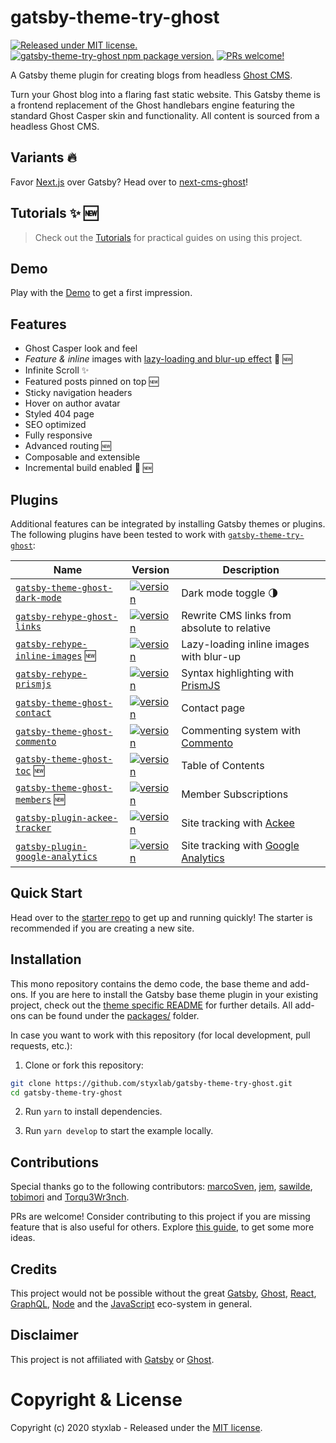# gatsby-theme-try-ghost

[![Released under MIT license.](https://badgen.net/github/license/micromatch/micromatch)](https://github.com/styxlab/gatsby-theme-try-ghost/blob/master/LICENSE)
[![gatsby-theme-try-ghost npm package version.](https://badgen.net/npm/v/gatsby-theme-try-ghost)](https://www.npmjs.com/package/gatsby-theme-try-ghost)
[![PRs welcome!](https://img.shields.io/badge/PRs-welcome-brightgreen.svg)]()

A Gatsby theme plugin for creating blogs from headless [Ghost CMS](https://ghost.org/changelog/jamstack/).

Turn your Ghost blog into a flaring fast static website. This Gatsby theme is a frontend replacement of the Ghost handlebars engine featuring the standard Ghost Casper skin and functionality. All content is sourced from a headless Ghost CMS.

## Variants 🔥

Favor [Next.js](https://nextjs.org/) over Gatsby? Head over to [next-cms-ghost](https://github.com/styxlab/next-cms-ghost)!

## Tutorials ✨ 🆕

> Check out the [Tutorials](https://www.jamify.org) for practical guides on using this project.

## Demo

Play with the [Demo](https://demo.jamify.org/) to get a first impression.

## Features

-   Ghost Casper look and feel
-   _Feature & inline_ images with [lazy-loading and blur-up effect](https://using-gatsby-image.gatsbyjs.org/) 🚀 🆕
-   Infinite Scroll ✨
-   Featured posts pinned on top 🆕
-   Sticky navigation headers
-   Hover on author avatar
-   Styled 404 page
-   SEO optimized
-   Fully responsive
-   Advanced routing 🆕
-   Composable and extensible
-   Incremental build enabled 🚀 🆕

## Plugins

Additional features can be integrated by installing Gatsby themes or plugins. The following plugins have been tested to work with [`gatsby-theme-try-ghost`](https://github.com/styxlab/gatsby-theme-try-ghost/tree/master/packages/gatsby-theme-try-ghost):

| Name                                                                                                                                   | Version                                                                                                                             | Description                                                                    |
| -------------------------------------------------------------------------------------------------------------------------------------- | ----------------------------------------------------------------------------------------------------------------------------------- | ------------------------------------------------------------------------------ |
| [`gatsby-theme-ghost-dark-mode`](https://github.com/styxlab/gatsby-theme-try-ghost/tree/master/packages/gatsby-theme-ghost-dark-mode)  | [![version](https://badgen.net/npm/v/gatsby-theme-ghost-dark-mode)](https://www.npmjs.com/package/gatsby-theme-ghost-dark-mode)     | Dark mode toggle 🌗                                                            |
| [`gatsby-rehype-ghost-links`](https://github.com/styxlab/gatsby-theme-try-ghost/tree/master/packages/gatsby-rehype-ghost-links)        | [![version](https://badgen.net/npm/v/gatsby-rehype-ghost-links)](https://www.npmjs.com/package/gatsby-rehype-ghost-links)           | Rewrite CMS links from absolute to relative                                    |
| [`gatsby-rehype-inline-images`](https://github.com/styxlab/gatsby-theme-try-ghost/tree/master/packages/gatsby-rehype-inline-images) 🆕 | [![version](https://badgen.net/npm/v/gatsby-rehype-inline-images)](https://www.npmjs.com/package/gatsby-rehype-inline-images)       | Lazy-loading inline images with blur-up                                        |
| [`gatsby-rehype-prismjs`](https://github.com/styxlab/gatsby-theme-try-ghost/tree/master/packages/gatsby-rehype-prismjs)                | [![version](https://badgen.net/npm/v/gatsby-rehype-prismjs)](https://www.npmjs.com/package/gatsby-rehype-prismjs)                   | Syntax highlighting with [PrismJS](http://prismjs.com/)                        |
| [`gatsby-theme-ghost-contact`](https://github.com/styxlab/gatsby-theme-try-ghost/tree/master/packages/gatsby-theme-ghost-contact)      | [![version](https://badgen.net/npm/v/gatsby-theme-ghost-contact)](https://www.npmjs.com/package/gatsby-theme-ghost-contact)         | Contact page                                                                   |
| [`gatsby-theme-ghost-commento`](https://github.com/styxlab/gatsby-theme-try-ghost/tree/master/packages/gatsby-theme-ghost-commento)    | [![version](https://badgen.net/npm/v/gatsby-theme-ghost-commento)](https://www.npmjs.com/package/gatsby-theme-ghost-commento)       | Commenting system with [Commento](https://commento.io/)                        |
| [`gatsby-theme-ghost-toc`](https://github.com/styxlab/gatsby-theme-try-ghost/tree/master/packages/gatsby-theme-ghost-toc) 🆕           | [![version](https://badgen.net/npm/v/gatsby-theme-ghost-toc)](https://www.npmjs.com/package/gatsby-theme-ghost-toc)                 | Table of Contents                                                              |
| [`gatsby-theme-ghost-members`](https://github.com/styxlab/gatsby-theme-try-ghost/tree/master/packages/gatsby-theme-ghost-members) 🆕   | [![version](https://badgen.net/npm/v/gatsby-theme-ghost-members)](https://www.npmjs.com/package/gatsby-theme-ghost-members)         | Member Subscriptions                                                           |
| [`gatsby-plugin-ackee-tracker`](https://github.com/burnsy/gatsby-plugin-ackee-tracker)                                                 | [![version](https://badgen.net/npm/v/gatsby-plugin-ackee-tracker)](https://www.npmjs.com/package/gatsby-plugin-ackee-tracker)       | Site tracking with [Ackee](https://github.com/electerious/Ackee)               |
| [`gatsby-plugin-google-analytics`](https://github.com/gatsbyjs/gatsby/tree/master/packages/gatsby-plugin-google-analytics)             | [![version](https://badgen.net/npm/v/gatsby-plugin-google-analytics)](https://www.npmjs.com/package/gatsby-plugin-google-analytics) | Site tracking with [Google Analytics](https://developers.google.com/analytics) |

## Quick Start

Head over to the [starter repo](https://github.com/styxlab/gatsby-starter-try-ghost) to get up and running quickly! The starter is recommended if you are creating a new site.

## Installation

This mono repository contains the demo code, the base theme and add-ons. If you are here to install the Gatsby base theme plugin in your existing project, check out the [theme specific README](https://github.com/styxlab/gatsby-theme-try-ghost/tree/master/packages/gatsby-theme-try-ghost/README.md) for further details. All add-ons can be found under the [packages/](https://github.com/styxlab/gatsby-theme-try-ghost/tree/master/packages/) folder.

In case you want to work with this repository (for local development, pull requests, etc.):

1. Clone or fork this repository:

```bash
git clone https://github.com/styxlab/gatsby-theme-try-ghost.git
cd gatsby-theme-try-ghost
```

2. Run `yarn` to install dependencies.

3. Run `yarn develop` to start the example locally.

## Contributions

Special thanks go to the following contributors: [marcoSven](https://github.com/marcoSven), [jem](https://github.com/jempurich), [sawilde](https://github.com/sawilde), [tobimori](https://github.com/tobimori) and [Torqu3Wr3nch](https://github.com/Torqu3Wr3nch).

PRs are welcome! Consider contributing to this project if you are missing feature that is also useful for others. Explore [this guide](https://github.com/styxlab/gatsby-theme-try-ghost/tree/master/CONTRIBUTING.md), to get some more ideas.

## Credits

This project would not be possible without the great [Gatsby](https://www.gatsbyjs.org/), [Ghost](https://ghost.org/), [React](https://reactjs.org/), [GraphQL](https://graphql.org/), [Node](https://nodejs.org) and the [JavaScript](https://developer.mozilla.org/de/docs/Web/JavaScript) eco-system in general.

## Disclaimer

This project is not affiliated with [Gatsby](https://www.gatsbyjs.org/) or [Ghost](https://ghost.org/).

# Copyright & License

Copyright (c) 2020 styxlab - Released under the [MIT license](LICENSE).
